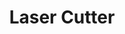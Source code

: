 ---
layout: equipment
title: Laser Cutter
permalink: /docs/equipment/laser_cutter/
name: Laser Cutter
parent: Equipment
picture: /assets/equipmentphotos/lasercutter.jpg
description: |
  A versatile machine for cutting and engraving materials such as wood, acrylic, and leather.
rate: Red
manual: https://example.com/laser-cutter-manual
sop: https://example.com/laser-cutter-sop
materials:
  - Wood
  - Acrylic
  - Leather
resources:
  - title: Laser Cutting Basics
    link: https://example.com/laser-cutting-basics
  - title: Advanced Engraving Techniques
    link: https://example.com/advanced-engraving
---